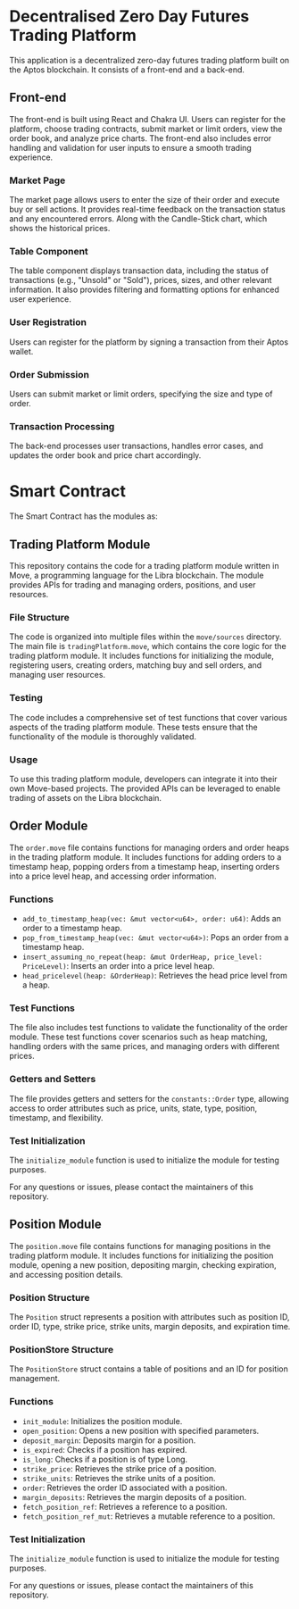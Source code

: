 # Decentralised Zero Day Futures Trading Platform

This application is a decentralized zero-day futures trading platform built on the Aptos blockchain. It consists of a front-end and a back-end.

## Front-end
The front-end is built using React and Chakra UI. Users can register for the platform, choose trading contracts, submit market or limit orders, view the order book, and analyze price charts. The front-end also includes error handling and validation for user inputs to ensure a smooth trading experience.

### Market Page
The market page allows users to enter the size of their order and execute buy or sell actions. It provides real-time feedback on the transaction status and any encountered errors. Along with the Candle-Stick chart, which shows the historical prices.

### Table Component
The table component displays transaction data, including the status of transactions (e.g., "Unsold" or "Sold"), prices, sizes, and other relevant information. It also provides filtering and formatting options for enhanced user experience.

### User Registration
Users can register for the platform by signing a transaction from their Aptos wallet.

### Order Submission
Users can submit market or limit orders, specifying the size and type of order.

### Transaction Processing
The back-end processes user transactions, handles error cases, and updates the order book and price chart accordingly.

# Smart Contract
The Smart Contract has the modules as:

## Trading Platform Module

This repository contains the code for a trading platform module written in Move, a programming language for the Libra blockchain. The module provides APIs for trading and managing orders, positions, and user resources.

### File Structure

The code is organized into multiple files within the `move/sources` directory. The main file is `tradingPlatform.move`, which contains the core logic for the trading platform module. It includes functions for initializing the module, registering users, creating orders, matching buy and sell orders, and managing user resources.

### Testing

The code includes a comprehensive set of test functions that cover various aspects of the trading platform module. These tests ensure that the functionality of the module is thoroughly validated.

### Usage

To use this trading platform module, developers can integrate it into their own Move-based projects. The provided APIs can be leveraged to enable trading of assets on the Libra blockchain.

## Order Module

The `order.move` file contains functions for managing orders and order heaps in the trading platform module. It includes functions for adding orders to a timestamp heap, popping orders from a timestamp heap, inserting orders into a price level heap, and accessing order information.

### Functions
- `add_to_timestamp_heap(vec: &mut vector<u64>, order: u64)`: Adds an order to a timestamp heap.
- `pop_from_timestamp_heap(vec: &mut vector<u64>)`: Pops an order from a timestamp heap.
- `insert_assuming_no_repeat(heap: &mut OrderHeap, price_level: PriceLevel)`: Inserts an order into a price level heap.
- `head_pricelevel(heap: &OrderHeap)`: Retrieves the head price level from a heap.

### Test Functions
The file also includes test functions to validate the functionality of the order module. These test functions cover scenarios such as heap matching, handling orders with the same prices, and managing orders with different prices.

### Getters and Setters
The file provides getters and setters for the `constants::Order` type, allowing access to order attributes such as price, units, state, type, position, timestamp, and flexibility.

### Test Initialization
The `initialize_module` function is used to initialize the module for testing purposes.

For any questions or issues, please contact the maintainers of this repository.

## Position Module

The `position.move` file contains functions for managing positions in the trading platform module. It includes functions for initializing the position module, opening a new position, depositing margin, checking expiration, and accessing position details.

### Position Structure
The `Position` struct represents a position with attributes such as position ID, order ID, type, strike price, strike units, margin deposits, and expiration time.

### PositionStore Structure
The `PositionStore` struct contains a table of positions and an ID for position management.

### Functions
- `init_module`: Initializes the position module.
- `open_position`: Opens a new position with specified parameters.
- `deposit_margin`: Deposits margin for a position.
- `is_expired`: Checks if a position has expired.
- `is_long`: Checks if a position is of type Long.
- `strike_price`: Retrieves the strike price of a position.
- `strike_units`: Retrieves the strike units of a position.
- `order`: Retrieves the order ID associated with a position.
- `margin_deposits`: Retrieves the margin deposits of a position.
- `fetch_position_ref`: Retrieves a reference to a position.
- `fetch_position_ref_mut`: Retrieves a mutable reference to a position.

### Test Initialization
The `initialize_module` function is used to initialize the module for testing purposes.

For any questions or issues, please contact the maintainers of this repository.
